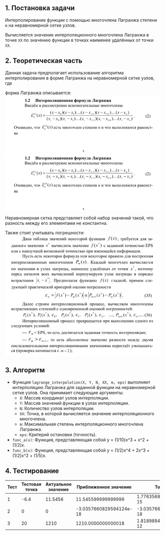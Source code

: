 ## 1. **Постановка задачи**
Интерполирование функции с помощью многочлена Лагранжа степени `m` на неравномерной сетке узлов.


Вычисляется значение интерполяционного многочлена Лагранжа в точке `XX` по значению функции в точках наименее удалённых от точки `XX`. 

## 2. **Теоретическая часть**
Данная задача предполагает использование алгоритма интерполирования в форме Лагранжа на неравномерной сетке узлов, где


форма Лагранжа описывается:
![int1](../img/inter_1.png "")
![int2](../img/inter_1.png "")

Неравномерная сетка представляет собой набор значений такой, что разность между его элементами не константна.

Также стоит учитывать погрешности:
![int3](../img/inter_3.png "")


## 3. **Алгоритм**
- Функция `lagrange_interpolation(X, Y, N, XX, m, eps)` выполняет интерполяцию Лагранжа для заданной функции на неравномерной сетке узлов. Она принимает следующие аргументы:
    - `X`: Массив координат узлов интерполяции.
    - `Y`: Массив значений функции в узлах интерполяции.
    - `N`: Количество узлов интерполяции.
    - `XX`: Точка, в которой вычисляется значение интерполяционного многочлена.
    - `m`: Максимальная cтепень интерполяционного многочлена Лагранжа.
    - `eps`:  Критерий остановки (точность).
- `func_a(x)`:  Функция, представляющая собой  y = (1/10)x^3 + x^2 + (1/2)x.
- `func_b(x)`:  Функция, представляющая собой  y = (1/2)x^4 + 2x^3 + (1/2)x^2 + (1/5)x.

## 4. **Тестирование**
| Тест | Тестовая точка | Актуальное значение | Приближенное значение   | Точность                | Степень многочлена |
| ---- | -------------- | ------------------- | ----------------------- | ----------------------- | ------------------ |
| 1    | -6.4           | 11.5456             | 11.545599999999999      | 1.7763568394002505e-15  | 5                  |
| 2    | 0              | 0                   | -3.0357660829594124e-18 | -3.0357660829594124e-18 | 5                  |
| 3    | 20             | 1210                | 1210.0000000000018      | 1.8189894035458565e-12  | 5                  |
